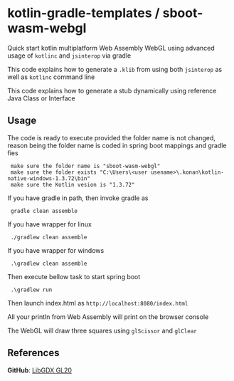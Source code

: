 # kotlin-gradle-templates / sboot-wasm-webgl
Quick start kotlin multiplatform Web Assembly WebGL using advanced usage of `kotlinc` and `jsinterop` via gradle

This code explains how to generate a `.klib` from using both `jsinterop` as well as `kotlinc` command line

This code explains how to generate a stub dynamically using reference Java Class or Interface

## Usage
The code is ready to execute provided the folder name is not changed, reason being the folder name is coded in spring boot mappings and gradle fies

     make sure the folder name is "sboot-wasm-webgl"
     make sure the folder exists "C:\Users\<user usename>\.konan\kotlin-native-windows-1.3.72\bin"
     make sure the Kotlin vesion is "1.3.72"

If you have gradle in path, then invoke gradle as

     gradle clean assemble

If you have wrapper for linux

     ./gradlew clean assemble

If you have wrapper for windows

     .\gradlew clean assemble

Then execute bellow task to start spring boot

     .\gradlew run

Then launch index.html as `http://localhost:8080/index.html`
 
All your println from Web Assembly will print on the browser console<br/>

The WebGL will draw three squares using `glScissor` and `glClear`

## References

**GitHub**: [LibGDX GL20](https://github.com/libgdx/libgdx/blob/master/gdx/src/com/badlogic/gdx/graphics/GL20.java)

